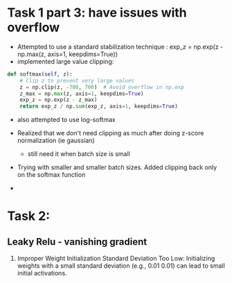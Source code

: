 # Task 1 part 3: have issues with overflow

- Attempted to use a standard stabilization technique : exp_z = np.exp(z - np.max(z, axis=1, keepdims=True))
- implemented large value clipping: 
```python
def softmax(self, z):
    # Clip z to prevent very large values
    z = np.clip(z, -700, 700)  # Avoid overflow in np.exp
    z_max = np.max(z, axis=1, keepdims=True)
    exp_z = np.exp(z - z_max)
    return exp_z / np.sum(exp_z, axis=1, keepdims=True)

```
- also attempted to use log-softmax

- Realized that we don't need clipping as much after doing z-score normalization (ie gaussian)
  - still need it when batch size is small
- Trying with smaller and smaller batch sizes. Added clipping back only on the softmax function
- 


# Task 2:


## Leaky Relu - vanishing gradient
1. Improper Weight Initialization
Standard Deviation Too Low: Initializing weights with a small standard deviation (e.g., 
0.01
0.01) can lead to small initial activations.
